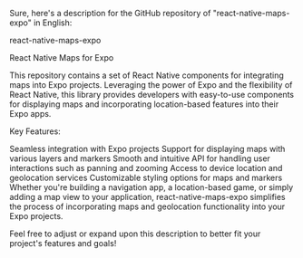 
Sure, here's a description for the GitHub repository of "react-native-maps-expo" in English:

react-native-maps-expo

React Native Maps for Expo

This repository contains a set of React Native components for integrating maps into Expo projects. Leveraging the power of Expo and the flexibility of React Native, this library provides developers with easy-to-use components for displaying maps and incorporating location-based features into their Expo apps.

Key Features:

Seamless integration with Expo projects
Support for displaying maps with various layers and markers
Smooth and intuitive API for handling user interactions such as panning and zooming
Access to device location and geolocation services
Customizable styling options for maps and markers
Whether you're building a navigation app, a location-based game, or simply adding a map view to your application, react-native-maps-expo simplifies the process of incorporating maps and geolocation functionality into your Expo projects.

Feel free to adjust or expand upon this description to better fit your project's features and goals!
